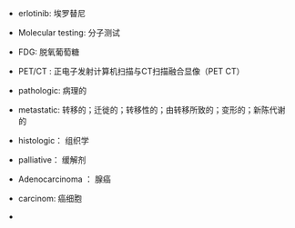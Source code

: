 <!--
 * @Author: your name
 * @Date: 2021-11-02 16:08:41
 * @LastEditTime: 2021-11-02 19:24:05
 * @LastEditors: Please set LastEditors
 * @Description: In User Settings Edit
 * @FilePath: /lung-cancer/文献/英文解释.md
-->
- erlotinib: 埃罗替尼

- Molecular testing: 分子测试 
- FDG: 脱氧葡萄糖
- PET/CT : 正电子发射计算机扫描与CT扫描融合显像（PET CT）
- pathologic: 病理的
- metastatic: 转移的；迁徙的；转移性的；由转移所致的；变形的；新陈代谢的
- histologic： 组织学
- palliative： 缓解剂
- Adenocarcinoma ： 腺癌
- carcinom: 癌细胞
- 